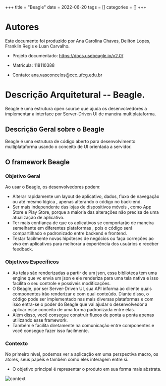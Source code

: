 +++
title = "Beagle"
date = 2022-06-20
tags = []
categories = []
+++

# Autores

Este documento foi produzido por Ana Carolina Chaves, Deilton Lopes, Franklin Regis e Luan Carvalho.

- Projeto documentado: https://docs.usebeagle.io/v2.0/

- Matrícula: 118110388
- Contato: ana.vasconcelos@ccc.ufcg.edu.br

# Descrição Arquitetural -- Beagle.

Beagle é uma estrutura open source que ajuda os desenvolvedores a implementar a interface por Server-Driven UI de maneira multiplataforma.

## Descrição Geral sobre o Beagle

Beagle é uma estrutura de código aberto para desenvolvimento multiplataforma usando o conceito de UI orientada a servidor.

## O framework Beagle

### Objetivo Geral

Ao usar o Beagle, os desenvolvedores podem:

- Alterar rapidamente um layout de aplicativo, dados, fluxo de navegação ou até mesmo lógica , apenas alterando o código no back-end.
- Ser mais independente das lojas de dispositivos móveis , como App Store e Play Store, porque a maioria das alterações não precisa de uma atualização de aplicativo.
- Ter mais confiança de que os aplicativos se comportarão de maneira semelhante em diferentes plataformas , pois o código será compartilhado e padronizado entre backend e frontend.
- Testar facilmente novas hipóteses de negócios ou faça correções ao vivo em aplicativos para melhorar a experiência dos usuários e receber feedback.

### Objetivos Específicos

- As telas são renderizadas a partir de um json, essa biblioteca tem uma engine que vc envia um json e ele renderiza para uma tela nativa e isso facilita o seu controle e possiveis modificações.
- O Beagle, por ser Server-Driven UI, sua API informa ao cliente quais componentes irão renderizar e com qual conteúdo. Diante disso, o código pode ser implementado nas mais diversas plataformas e com isso entra-se o poder do Beagle que vai ajudar o desenvolvedor a aplicar esse conceito de uma forma padronizada entre elas.
- Além disso, você consegue construir fluxos de ponta a ponta apenas utilizando esse framework.
- Também é facilita diretamente na comunicação entre componentes e você consegue fazer isso facilmente.

### Contexto

No primeiro nível, podemos ver a aplicação em uma perspectiva macro, os atores, seus papéis e também como eles interagem entre si. 

- O objetivo principal é representar o produto em sua forma mais abstrata.

![context](contexto-beagle.png)




